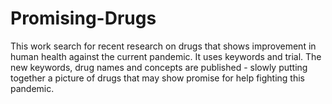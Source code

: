 # Promising-Drugs
This work search for recent research on drugs that shows improvement in human health against the current pandemic. It uses keywords and trial. The new keywords, drug names and concepts are published - slowly putting together a picture of drugs that may show promise for help fighting this pandemic. 
